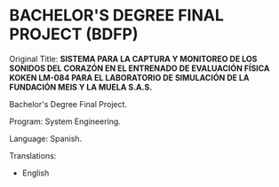 # BACHELOR'S DEGREE FINAL PROJECT \(BDFP\)

Original Title: **SISTEMA PARA LA CAPTURA Y MONITOREO DE LOS SONIDOS DEL CORAZÓN EN EL ENTRENADO DE EVALUACIÓN FÍSICA KOKEN LM-084 PARA EL LABORATORIO DE SIMULACIÓN DE LA FUNDACIÓN MEIS Y LA MUELA S.A.S.**

Bachelor's Degree Final Project. 


Program: System Engineering.

Language: Spanish.

Translations: 

* English





